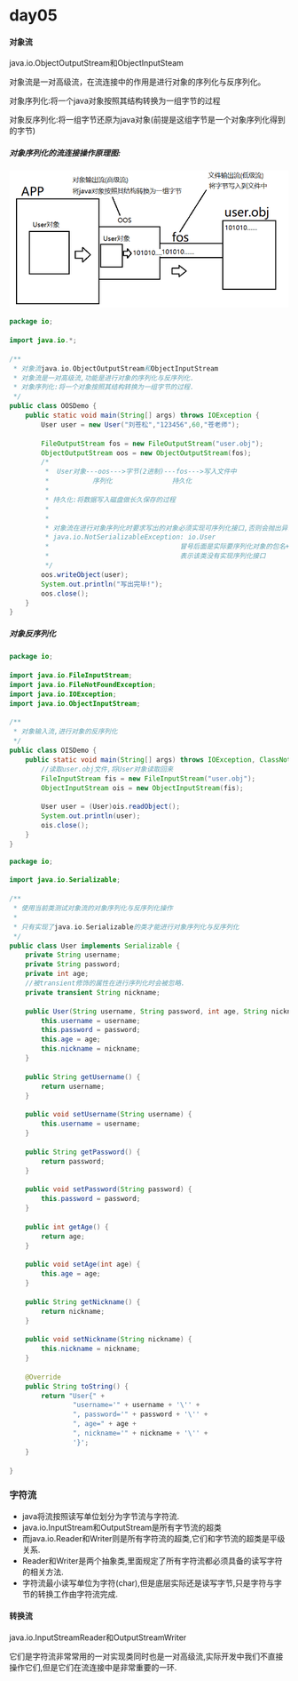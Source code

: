 # day05

#### 对象流

java.io.ObjectOutputStream和ObjectInputSteam

对象流是一对高级流，在流连接中的作用是进行对象的序列化与反序列化。

对象序列化:将一个java对象按照其结构转换为一组字节的过程

对象反序列化:将一组字节还原为java对象(前提是这组字节是一个对象序列化得到的字节)

##### 对象序列化的流连接操作原理图:

![image-20210827115905270](image-20210827115905270.png)

```java
package io;

import java.io.*;

/**
 * 对象流java.io.ObjectOutputStream和ObjectInputStream
 * 对象流是一对高级流,功能是进行对象的序列化与反序列化.
 * 对象序列化:将一个对象按照其结构转换为一组字节的过程.
 */
public class OOSDemo {
    public static void main(String[] args) throws IOException {
        User user = new User("刘苍松","123456",60,"苍老师");

        FileOutputStream fos = new FileOutputStream("user.obj");
        ObjectOutputStream oos = new ObjectOutputStream(fos);
        /*
         *  User对象---oos--->字节(2进制)---fos--->写入文件中
         *           序列化               持久化
         *
         * 持久化:将数据写入磁盘做长久保存的过程
         *
         *
         * 对象流在进行对象序列化时要求写出的对象必须实现可序列化接口,否则会抛出异常:
         * java.io.NotSerializableException: io.User
         *                                 冒号后面是实际要序列化对象的包名+类名
         *                                 表示该类没有实现序列化接口
         */
        oos.writeObject(user);
        System.out.println("写出完毕!");
        oos.close();
    }
}
```

##### 对象反序列化

```java
package io;

import java.io.FileInputStream;
import java.io.FileNotFoundException;
import java.io.IOException;
import java.io.ObjectInputStream;

/**
 * 对象输入流,进行对象的反序列化
 */
public class OISDemo {
    public static void main(String[] args) throws IOException, ClassNotFoundException {
        //读取user.obj文件,将User对象读取回来
        FileInputStream fis = new FileInputStream("user.obj");
        ObjectInputStream ois = new ObjectInputStream(fis);

        User user = (User)ois.readObject();
        System.out.println(user);
        ois.close();
    }
}
```

```java
package io;

import java.io.Serializable;

/**
 * 使用当前类测试对象流的对象序列化与反序列化操作
 *
 * 只有实现了java.io.Serializable的类才能进行对象序列化与反序列化
 */
public class User implements Serializable {
    private String username;
    private String password;
    private int age;
    //被transient修饰的属性在进行序列化时会被忽略.
    private transient String nickname;

    public User(String username, String password, int age, String nickname) {
        this.username = username;
        this.password = password;
        this.age = age;
        this.nickname = nickname;
    }

    public String getUsername() {
        return username;
    }

    public void setUsername(String username) {
        this.username = username;
    }

    public String getPassword() {
        return password;
    }

    public void setPassword(String password) {
        this.password = password;
    }

    public int getAge() {
        return age;
    }

    public void setAge(int age) {
        this.age = age;
    }

    public String getNickname() {
        return nickname;
    }

    public void setNickname(String nickname) {
        this.nickname = nickname;
    }

    @Override
    public String toString() {
        return "User{" +
                "username='" + username + '\'' +
                ", password='" + password + '\'' +
                ", age=" + age +
                ", nickname='" + nickname + '\'' +
                '}';
    }

}
```

### 字符流

- java将流按照读写单位划分为字节流与字符流.
- java.io.InputStream和OutputStream是所有字节流的超类
- 而java.io.Reader和Writer则是所有字符流的超类,它们和字节流的超类是平级关系.
- Reader和Writer是两个抽象类,里面规定了所有字符流都必须具备的读写字符的相关方法.
- 字符流最小读写单位为字符(char),但是底层实际还是读写字节,只是字符与字节的转换工作由字符流完成.

#### 转换流

java.io.InputStreamReader和OutputStreamWriter

它们是字符流非常常用的一对实现类同时也是一对高级流,实际开发中我们不直接操作它们,但是它们在流连接中是非常重要的一环.

